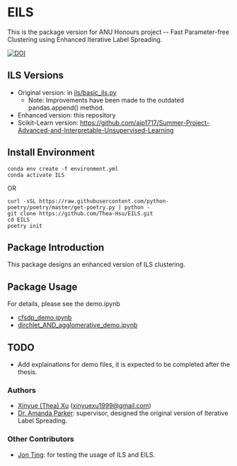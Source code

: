 # EILS

This is the package version for ANU Honours project -- Fast Parameter-free Clustering using Enhanced Iterative Label Spreading.

[![DOI](https://zenodo.org/badge/462578309.svg)](https://zenodo.org/badge/latestdoi/462578309)




## ILS Versions

- Original version: in [ils/basic_ils.py](https://github.com/Thea-Hsu/EILS/blob/main/ils/basic_ils.py)
  - Note: Improvements have been made to the outdated pandas.append() method.
- Enhanced version: this repository
- Scikit-Learn version: https://github.com/ajp1717/Summer-Project-Advanced-and-Interpretable-Unsupervised-Learning



## Install Environment

```
conda env create -f environment.yml
conda activate ILS	
```

OR

```
curl -sSL https://raw.githubusercontent.com/python-poetry/poetry/master/get-poetry.py | python -
git clone https://github.com/Thea-Hsu/EILS.git
cd EILS
poetry init
```



## Package Introduction

This package designs an enhanced version of ILS clustering.



## Package Usage

For details, please see the demo.ipynb

- [cfsdp_demo.ipynb](https://github.com/Thea-Hsu/EILS/blob/main/cfsdp_demo.ipynb)
- [dirchlet_AND_agglomerative_demo.ipynb](https://github.com/Thea-Hsu/EILS/blob/main/dirchlet_AND_agglomerative_demo.ipynb)



## TODO

+ Add explainations for demo files, it is expected to be completed after the thesis.



### Authors

- [Xinyue (Thea) Xu](https://github.com/Thea-Hsu) (xinyuexu1999@gmail.com)
- [Dr. Amanda Parker](https://github.com/ajp1717): supervisor, designed the original version of Iterative Label Spreading.

### Other Contributors
- [Jon Ting](https://github.com/Jon-Ting): for testing the usage of ILS and EILS.
